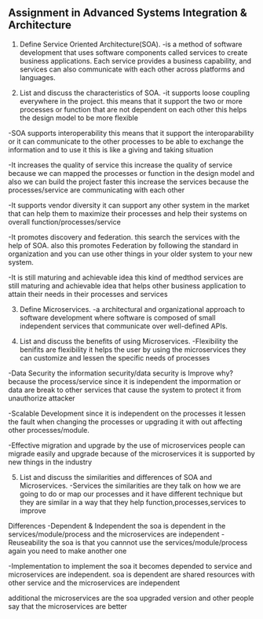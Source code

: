 ## Assignment in Advanced Systems Integration & Architecture
1. Define Service Oriented Architecture(SOA).
-is a method of software development that uses software components called 
services to create business applications. Each service provides a business capability,
and services can also communicate with each other across platforms and languages.

2. List and discuss the characteristics of SOA.
-it supports loose coupling everywhere in the project.
this means that it support the two or more processes or function 
that are not dependent on each other this helps the design model to be more
flexible

-SOA supports interoperability
this means that it support the interoparability or it can communicate
to the other processes to be able to exchange the information and to use it
this is like a giving and taking situation

-It increases the quality of service
this increase the quality of service because we can mapped the processes
or function in the design model and also we can build the project faster
this increase the services because the processes/service are communicating with each other

-It supports vendor diversity
it can support any other system in the market that can help them to
maximize their processes and help their systems on overall function/processes/service

-It promotes discovery and federation.
this search the services with the help of SOA. also this promotes Federation
by following the standard in organization and you can use other things in 
your older system to your new system.

-It is still maturing and achievable idea
this kind of medthod services are still maturing and achievable idea
that helps other business application to attain their needs in their processes and 
services

3. Define Microservices.
-a architectural and organizational approach to software development
where software is composed of small independent services
that communicate over well-defined APIs.

4. List and discuss the benefits of using Microservices.
-Flexibility
the benifits are flexibility it helps the user by using the microservices
they can customize and lessen the specific needs of processes

-Data Security
the information security/data security is Improve why? because
the process/service since it is independent the impormation or
data are break to other services that cause the system to 
protect it from unauthorize attacker

-Scalable Development
since it is independent on the processes it lessen the fault when
changing the processes or upgrading it with out affecting other 
processes/module.

-Effective migration and upgrade
by the use of microservices people can migrade easily and upgrade
because of the microservices it is supported by new things
in the industry

5. List and discuss the similarities and differences of SOA and Microservices.
-Services
the similarities are they talk on how we are going to do or map our processes
and it have different technique but they are similar in a way that they
help function,processes,services to improve

Differences
-Dependent & Independent
the soa is dependent in the services/module/process and the microservices are independent
-Reuseability
the soa is that you cannnot use the services/module/process again you need to make another one

-Implementation
to implement the soa it becomes depended to service and microservices are independent.
soa is dependent are shared resources with other service and the microservices are independent

additional the microservices are the soa upgraded version and other people say that the microservices are
better